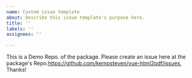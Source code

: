 ```yaml
---
name: Custom issue template
about: Describe this issue template's purpose here.
title: ''
labels: ''
assignees: ''

---
```


This is a Demo Repo. of the package.
Please create an issue here at the package's Repo.https://github.com/kempsteven/vue-html2pdf/issues, Thanks!

